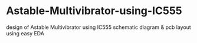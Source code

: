 # Astable-Multivibrator-using-IC555
design of Astable Multivibrator using IC555 schematic diagram &amp; pcb layout using easy EDA
